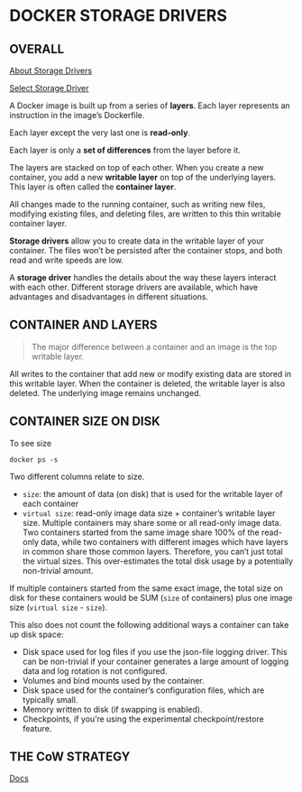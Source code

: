 # DOCKER STORAGE DRIVERS

## OVERALL

[About Storage Drivers](https://docs.docker.com/storage/storagedriver/)

[Select Storage Driver](https://docs.docker.com/storage/storagedriver/select-storage-driver/)

A Docker image is built up from a series of **layers**. Each layer represents an instruction in the image’s Dockerfile. 

Each layer except the very last one is **read-only**.

Each layer is only a **set of differences** from the layer before it. 

The layers are stacked on top of each other. When you create a new container, you add a new **writable layer** on top of the underlying layers. This layer is often called the **container layer**.

All changes made to the running container, such as writing new files, modifying existing files, and deleting files, are written to this thin writable container layer.


**Storage drivers** allow you to create data in the writable layer of your container. The files won’t be persisted after the container stops, and both read and write speeds are low.

A **storage driver** handles the details about the way these layers interact with each other. Different storage drivers are available, which have advantages and disadvantages in different situations.


## CONTAINER AND LAYERS

> The major difference between a container and an image is the top writable layer. 

All writes to the container that add new or modify existing data are stored in this writable layer. When the container is deleted, the writable layer is also deleted. The underlying image remains unchanged.


## CONTAINER SIZE ON DISK

To see size
```
docker ps -s
```

Two different columns relate to size.

  - `size`: the amount of data (on disk) that is used for the writable layer of each container
  - `virtual size`: read-only image data size + container’s writable layer size. Multiple containers may share some or all read-only image data. Two containers started from the same image share 100% of the read-only data, while two containers with different images which have layers in common share those common layers. Therefore, you can’t just total the virtual sizes. This over-estimates the total disk usage by a potentially non-trivial amount.


If multiple containers started from the same exact image, the total size on disk for these containers would be SUM (`size` of containers) plus one image size (`virtual size` - `size`).

This also does not count the following additional ways a container can take up disk space:

  - Disk space used for log files if you use the json-file logging driver. This can be non-trivial if your container generates a large amount of logging data and log rotation is not configured.
  - Volumes and bind mounts used by the container.
  - Disk space used for the container’s configuration files, which are typically small.
  - Memory written to disk (if swapping is enabled).
  - Checkpoints, if you’re using the experimental checkpoint/restore feature.


## THE CoW STRATEGY

[Docs](https://docs.docker.com/storage/storagedriver/#the-copy-on-write-cow-strategy)


























